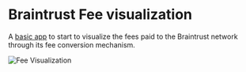 # Braintrust Fee visualization

A [basic app](https://share.streamlit.io/nocibambi/btrst-fee-conversion) to start to visualize the fees paid to the Braintrust network through its fee conversion mechanism.

![Fee Visualization](https://user-images.githubusercontent.com/8539674/156039599-3d9877ae-8f0d-406c-bddb-663c7910047b.png)

